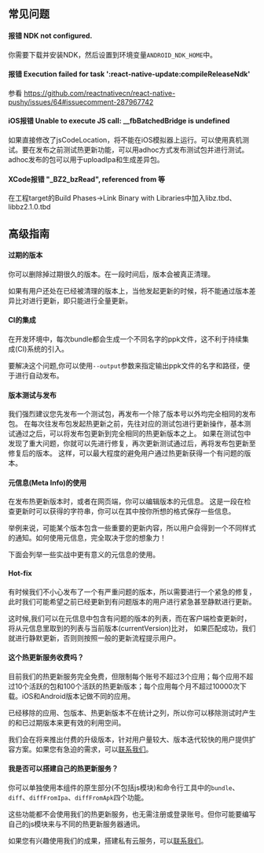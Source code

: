 ## 常见问题

#### 报错 NDK not configured.

你需要下载并安装NDK，然后设置到环境变量`ANDROID_NDK_HOME`中。

#### 报错 Execution failed for task ':react-native-update:compileReleaseNdk'
参看 https://github.com/reactnativecn/react-native-pushy/issues/64#issuecomment-287967742
 
#### iOS报错 Unable to execute JS call: __fbBatchedBridge is undefined

如果直接修改了jsCodeLocation，将不能在iOS模拟器上运行。可以使用真机测试。要在发布之前测试热更新功能，可以用adhoc方式发布测试包并进行测试。adhoc发布的包可以用于uploadIpa和生成差异包。

#### XCode报错 "_BZ2_bzRead", referenced from 等

在工程target的Build Phases->Link Binary with Libraries中加入libz.tbd、libbz2.1.0.tbd

## 高级指南

#### 过期的版本

你可以删除掉过期很久的版本。在一段时间后，版本会被真正清理。

如果有用户还处在已经被清理的版本上，当他发起更新的时候，将不能通过版本差异比对进行更新，即只能进行全量更新。

#### CI的集成

在开发环境中，每次bundle都会生成一个不同名字的ppk文件，这不利于持续集成(CI)系统的引入。

要解决这个问题,你可以使用`--output`参数来指定输出ppk文件的名字和路径，便于进行自动发布。

#### 版本测试与发布

我们强烈建议您先发布一个测试包，再发布一个除了版本号以外均完全相同的发布包。
在每次往发布包发起热更新之前，先往对应的测试包进行更新操作，基本测试通过之后，可以将发布包更新到完全相同的热更新版本之上。
如果在测试包中发现了重大问题，你就可以先进行修复，再次更新测试通过后，再将发布包更新至修复后的版本。
这样，可以最大程度的避免用户通过热更新获得一个有问题的版本。

#### 元信息(Meta Info)的使用

在发布热更新版本时，或者在网页端，你可以编辑版本的元信息。
这是一段在检查更新时可以获得的字符串，你可以在其中按你所想的格式保存一些信息。

举例来说，可能某个版本包含一些重要的更新内容，所以用户会得到一个不同样式的通知。如何使用元信息，完全取决于您的想象力！

下面会列举一些实战中更有意义的元信息的使用。

#### Hot-fix

有时候我们不小心发布了一个有严重问题的版本，所以需要进行一个紧急的修复，
此时我们可能希望之前已经更新到有问题版本的用户进行紧急甚至静默进行更新。

这时候,我们可以在元信息中包含有问题的版本的列表，而在客户端检查更新时，将从元信息里取到的列表与当前版本(currentVersion)比对，
如果匹配成功，我们就进行静默更新，否则则按照一般的更新流程提示用户。

#### 这个热更新服务收费吗？

目前我们的热更新服务完全免费，但限制每个账号不超过3个应用；每个应用不超过10个活跃的包和100个活跃的热更新版本；每个应用每个月不超过10000次下载。iOS和Android版本记做不同的应用。

已经移除的应用、包版本、热更新版本不在统计之列，所以你可以移除测试时产生的和已过期版本来更有效的利用空间。

我们会在将来推出付费的升级版本，针对用户量较大、版本迭代较快的用户提供扩容方案。如果您有急迫的需求，可以[联系我们](http://reactnative.cn/about.html#content)。

#### 我是否可以搭建自己的热更新服务？

你可以单独使用本组件的原生部分(不包括js模块)和命令行工具中的`bundle`、`diff`、`diffFromIpa`、`diffFromApk`四个功能。

这些功能都不会使用我们的热更新服务，也无需注册或登录账号。但你可能要编写自己的js模块来与不同的热更新服务器通讯。

如果您有兴趣使用我们的成果，搭建私有云服务，可以[联系我们](http://reactnative.cn/about.html#content)。

